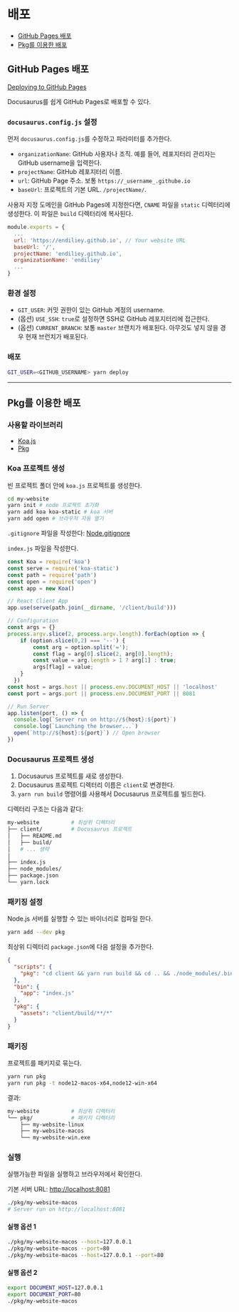 # 배포

- [GitHub Pages 배포](#github-pages-배포)
- [Pkg를 이용한 배포](#pkg를-이용한-배포)

## GitHub Pages 배포

[Deploying to GitHub Pages](https://v2.docusaurus.io/docs/deployment#deploying-to-github-pages)

Docusaurus를 쉽게 GitHub Pages로 배포할 수 있다.

### `docusaurus.config.js` 설정

먼저 `docusaurus.config.js`를 수정하고 파라미터를 추가한다.

- `organizationName`: GitHub 사용자나 조직. 예를 들어, 레포지터리 관리자는 GitHub username을 입력한다.
- `projectName`: GitHub 레포지터리 이름.
- `url`: GitHub Page 주소. 보통 `https://_username_.githube.io`
- `baseUrl`: 프로젝트의 기본 URL. `/projectName/`.

사용자 지정 도메인을 GitHub Pages에 지정한다면, `CNAME` 파일을 `static` 디렉터리에 생성한다. 이 파일은 `build` 디렉터리에 복사된다.

```js
module.exports = {
  ...
  url: 'https://endiliey.github.io', // Your website URL
  baseUrl: '/',
  projectName: 'endiliey.github.io',
  organizationName: 'endiliey'
  ...
}
```

### 환경 설정

- `GIT_USER`: 커밋 권한이 있는 GitHub 계정의 username.
- (옵션) `USE_SSH`: `true`로 설정하면 SSH로 GitHub 레포지터리에 접근한다.
- (옵션) `CURRENT_BRANCH`: 보통 `master` 브랜치가 배포된다. 아무것도 넣지 않을 경우 현재 브런치가 배포된다.

### 배포

```bash
GIT_USER=<GITHUB_USERNAME> yarn deploy
```

---

## Pkg를 이용한 배포

### 사용할 라이브러리

- [Koa.js](https://koajs.com/)
- [Pkg](https://github.com/zeit/pkg)

### Koa 프로젝트 생성

빈 프로젝트 폴더 안에 `koa.js` 프로젝트를 생성한다.

```bash
cd my-website
yarn init # node 프로젝트 초기화
yarn add koa koa-static # koa 서버
yarn add open # 브라우저 자동 열기
```

`.gitignore` 파일을 작성한다: [Node.gitignore](Node.gitignore)

`index.js` 파일을 작성한다.

```javascript
const Koa = require('koa')
const serve = require('koa-static')
const path = require('path')
const open = require('open')
const app = new Koa()

// React Client App
app.use(serve(path.join(__dirname, '/client/build')))

// Configuration
const args = {}
process.argv.slice(2, process.argv.length).forEach(option => {
    if (option.slice(0,2) === '--') {
        const arg = option.split('=');
        const flag = arg[0].slice(2, arg[0].length);
        const value = arg.length > 1 ? arg[1] : true;
        args[flag] = value;
    }
  })
const host = args.host || process.env.DOCUMENT_HOST || 'localhost' 
const port = args.port || process.env.DOCUMENT_PORT || 8081

// Run Server
app.listen(port, () => {
  console.log(`Server run on http://${host}:${port}`)
  console.log(`Launching the browser...`)
  open(`http://${host}:${port}`) // Open browser
})
```

### Docusaurus 프로젝트 생성

1. Docusaurus 프로젝트를 새로 생성한다.  
1. Docusaurus 프로젝트 디렉터리 이름은 `client`로 변경한다.  
1. `yarn run build` 명령어를 사용해서 Docusaurus 프로젝트를 빌드한다.

디렉터리 구조는 다음과 같다: 

```bash
my-website          # 최상위 디렉터리
├── client/         # Docusaurus 프로젝트
│   ├── README.md
│   ├── build/
│   # ... 생략
│
├── index.js
├── node_modules/
├── package.json
└── yarn.lock
```

### 패키징 설정

Node.js 서버를 실행할 수 있는 바이너리로 컴파일 한다.

```bash
yarn add --dev pkg
```

최상위 디렉터리 `package.json`에 다음 설정을 추가한다.

```json
{
  "scripts": {
    "pkg": "cd client && yarn run build && cd .. && ./node_modules/.bin/pkg . --out-path pkg"
  },
  "bin": {
    "app": "index.js"
  },
  "pkg": {
    "assets": "client/build/**/*"
  }
}
```

### 패키징

프로젝트를 패키지로 묶는다.

```bash
yarn run pkg
yarn run pkg -t node12-macos-x64,node12-win-x64
```

결과:

```bash
my-website          # 최상위 디렉터리
└── pkg/            # 패키지 디렉터리
    ├── my-website-linux
    ├── my-website-macos
    └── my-website-win.exe
```

### 실행

실행가능한 파일을 실행하고 브라우저에서 확인한다.

기본 서버 URL: [http://localhost:8081](http://localhost:8081)

```bash
./pkg/my-website-macos
# Server run on http://localhost:8081
```

#### 실행 옵션 1

```bash
./pkg/my-website-macos --host=127.0.0.1
./pkg/my-website-macos --port=80
./pkg/my-website-macos --host=127.0.0.1 --port=80
```

#### 실행 옵션 2

```bash
export DOCUMENT_HOST=127.0.0.1
export DOCUMENT_PORT=80
./pkg/my-website-macos
```